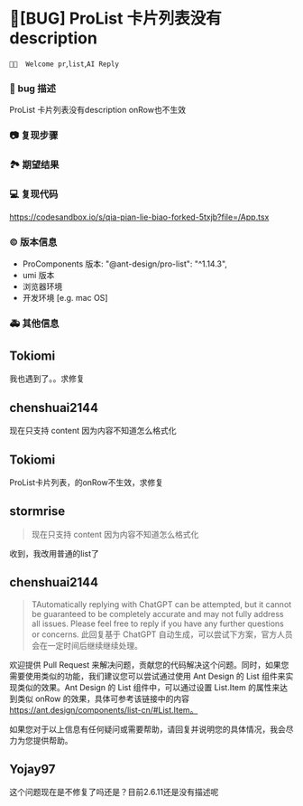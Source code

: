 # 🐛[BUG] ProList 卡片列表没有description

`👏🏻  Welcome pr`,`list`,`AI Reply`

### 🐛 bug 描述

<!--
详细地描述 bug，让大家都能理解
-->

ProList 卡片列表没有description
onRow也不生效

### 📷 复现步骤

<!--
清晰描述复现步骤，让别人也能看到问题
-->

### 🏞 期望结果

<!--
描述你原本期望看到的结果
-->

### 💻 复现代码

https://codesandbox.io/s/qia-pian-lie-biao-forked-5txjb?file=/App.tsx

<!--
提供可复现的代码，仓库，或线上示例
-->

### © 版本信息

- ProComponents 版本: "@ant-design/pro-list": "^1.14.3",
- umi 版本
- 浏览器环境
- 开发环境 [e.g. mac OS]

### 🚑 其他信息

<!--
如截图等其他信息可以贴在这里
-->

## Tokiomi

我也遇到了。。求修复

## chenshuai2144

现在只支持 content 因为内容不知道怎么格式化

## Tokiomi

ProList卡片列表，的onRow不生效，求修复

## stormrise

> 现在只支持 content 因为内容不知道怎么格式化

收到，我改用普通的list了

## chenshuai2144

> TAutomatically replying with ChatGPT can be attempted, but it cannot be guaranteed to be completely accurate and may not fully address all issues. Please feel free to reply if you have any further questions or concerns.
> 此回复基于 ChatGPT 自动生成，可以尝试下方案，官方人员会在一定时间后继续继续处理。

欢迎提供 Pull Request 来解决问题，贡献您的代码解决这个问题。同时，如果您需要使用类似的功能，我们建议您可以尝试通过使用 Ant Design 的 List 组件来实现类似的效果。Ant Design 的 List 组件中，可以通过设置 List.Item 的属性来达到类似 onRow 的效果，具体可参考该链接中的内容 https://ant.design/components/list-cn/#List.Item。

如果您对于以上信息有任何疑问或需要帮助，请回复并说明您的具体情况，我会尽力为您提供帮助。

## Yojay97

这个问题现在是不修复了吗还是？目前2.6.11还是没有描述呢
